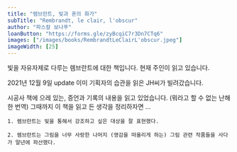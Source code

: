 ```yaml
---
title: "렘브란트, 빛과 혼의 화가"
subTitle: "Rembrandt, le clair, l'obscur"
author: "파스칼 보나푸"
loanButton: "https://forms.gle/zyBcqiC7r3Dn7CTq6"
images: ["/images/books/RembrandtLeClairL'obscur.jpeg"]
imageWidth: [25]
---
```


빛을 자유자제로 다루는 렘브란트에 대한 책입니다.
현재 주인이 읽고 있습니다.

2021년 12월 9일 update
이미 기획자의 습관을 읽은 JH씨가 빌려갔습니다. 

시공사 책에 으레 있는, 증언과 기록의 내용을 읽고 있었습니다. (뭐라고 할 수 없는 난해한 번역)
그때까지 이 책을 읽고 든 생각을 정리하자면 ...

    1. 렘브란트는 빛을 통해서 강조하고 싶은 대상을 잘 표현했다. 

    2. 렘브란트는 그림을 너무 사랑한 나머지 (영감을 떠올리게 하는) 그림 관련 작품들을 사다가 말년에 파산했다.